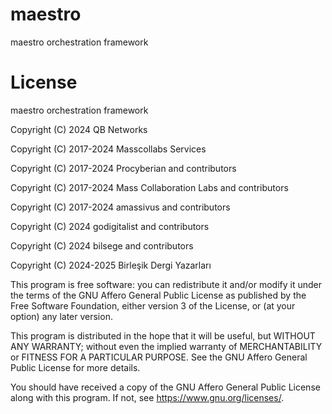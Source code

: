 # maestro

maestro orchestration framework

# License

maestro orchestration framework

Copyright (C) 2024 QB Networks

Copyright (C) 2017-2024 Masscollabs Services

Copyright (C) 2017-2024 Procyberian and contributors

Copyright (C) 2017-2024 Mass Collaboration Labs and contributors

Copyright (C) 2017-2024 amassivus and contributors

Copyright (C) 2024 godigitalist and contributors

Copyright (C) 2024 bilsege and contributors

Copyright (C) 2024-2025 Birleşik Dergi Yazarları

This program is free software: you can redistribute it and/or modify
it under the terms of the GNU Affero General Public License as published
by the Free Software Foundation, either version 3 of the License, or
(at your option) any later version.

This program is distributed in the hope that it will be useful,
but WITHOUT ANY WARRANTY; without even the implied warranty of
MERCHANTABILITY or FITNESS FOR A PARTICULAR PURPOSE.  See the
GNU Affero General Public License for more details.

You should have received a copy of the GNU Affero General Public License
along with this program.  If not, see <https://www.gnu.org/licenses/>.
